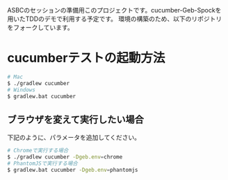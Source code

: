 ASBCのセッションの準備用このプロジェクトです。cucumber-Geb-Spockを用いたTDDのデモで利用する予定です。
環境の構築のため、以下のリポジトリをフォークしています。

# cucumberテストの起動方法

```bash
# Mac
$ ./gradlew cucumber
# Windows
$ gradlew.bat cucumber
```

## ブラウザを変えて実行したい場合
下記のように、パラメータを追加してください。

```bash
# Chromeで実行する場合
$ ./gradlew cucumber -Dgeb.env=chrome
# PhantomJSで実行する場合
$ gradlew.bat cucumber -Dgeb.env=phantomjs
```
